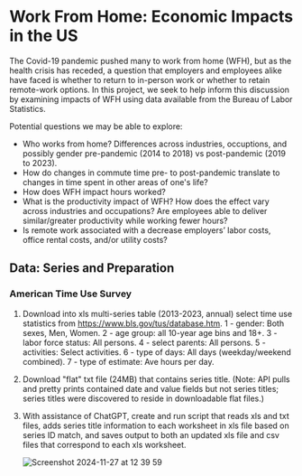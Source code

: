 # Work From Home: Economic Impacts in the US

The Covid-19 pandemic pushed many to work from home (WFH), but as the health crisis has receded, a question that employers and employees alike have faced is whether to return to in-person work or whether to retain remote-work options. In this project, we seek to help inform this discussion by examining impacts of WFH using data available from the Bureau of Labor Statistics.

Potential questions we may be able to explore:
* Who works from home? Differences across industries, occuptions, and possibly gender pre-pandemic (2014 to 2018) vs post-pandemic (2019 to 2023). 
* How do changes in commute time pre- to post-pandemic translate to changes in time spent in other areas of one's life?
* How does WFH impact hours worked? 
* What is the productivity impact of WFH? How does the effect vary across industries and occupations? Are employees able to deliver similar/greater productivity while working fewer hours?
* Is remote work associated with a decrease employers’ labor costs, office rental costs, and/or utility costs? 

## Data: Series and Preparation

### American Time Use Survey

1. Download into xls multi-series table (2013-2023, annual) select time use statistics from https://www.bls.gov/tus/database.htm.
    1 -	gender:	Both sexes, Men, Women. 2 -	age group: all 10-year age bins and 18+. 3 - labor force status: All persons. 4 - select parents: All persons. 5 - activities: Select activities. 6 -	type of days: All days (weekday/weekend combined). 7 - type of estimate: Ave hours per day.
2. Download "flat" txt file (24MB) that contains series title. (Note: API pulls and pretty prints contained date and value fields but not series titles; series titles were discovered to reside in downloadable flat files.)
3. With assistance of ChatGPT, create and run script that reads xls and txt files, adds series title information to each worksheet in xls file based on series ID match, and saves output to both an updated xls file and csv files that correspond to each xls worksheet. 
 
   ![Screenshot 2024-11-27 at 12 39 59](https://github.com/user-attachments/assets/2cc4b9b4-3cbc-48cd-af8d-0839dcde26f8)

   
